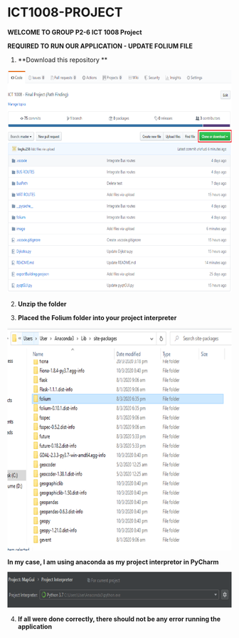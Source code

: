 # ICT1008-PROJECT

**WELCOME TO GROUP P2-6 ICT 1008 Project**

**REQUIRED TO RUN OUR APPLICATION - UPDATE FOLIUM FILE**

1) **Download this repository **
<img src="Git-Image/Step 1.PNG" width="700" height="500" >

2) **Unzip the folder**

3) **Placed the Folium folder into your project interpreter**

<img src="Git-Image/Folium_folder.PNG" width="700" height="500" >

**In my case, I am using anaconda as my project interpretor in PyCharm**

<img src="Git-Image/project_interpreter.PNG" width="700" height="80" >

4) **If all were done correctly, there should not be any error running the application**
